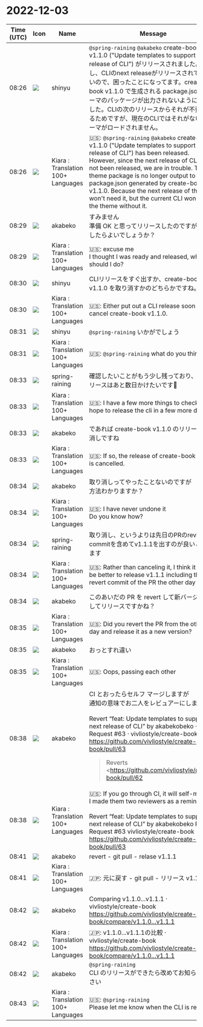 # 2022-12-03

|Time (UTC)|Icon|Name|Message|
|---|---|---|---|
|08:26|![](https://avatars.slack-edge.com/2018-04-27/354445776386_e258f5ed5ba887b08668_72.jpg)|shinyu|`@spring-raining` `@akabeko` create-book v1.1.0 ("Update templates to support a next release of CLI") がリリースされました。しかし、CLIのnext releaseがリリースされていないので、困ったことになってます。create-book v1.1.0 で生成される package.json にテーマのパッケージが出力されないようになりました。CLIの次のリリースからそれが不要になるためですが、現在のCLIではそれがないとテーマがロードされません。|
|08:26|![](https://avatars.slack-edge.com/2021-08-02/2324149410423_2aa7423c4133ecb9f168_72.png)|Kiara : Translation 100+ Languages|🇺🇸: `@spring-raining` `@akabeko` create-book v1.1.0 ("Update templates to support a next release of CLI") has been released. However, since the next release of CLI has not been released, we are in trouble. The theme package is no longer output to package.json generated by create-book v1.1.0. Because the next release of the CLI won't need it, but the current CLI won't load the theme without it.|
|08:29|![](https://avatars.slack-edge.com/2019-05-15/624511073651_25909952cd7a069ceed2_72.png)|akabeko|すみません<br>準備 OK と思ってリリースしたのですが、どうしたらよいでしょうか？|
|08:29|![](https://avatars.slack-edge.com/2021-08-02/2324149410423_2aa7423c4133ecb9f168_72.png)|Kiara : Translation 100+ Languages|🇺🇸: excuse me<br>I thought I was ready and released, what should I do?|
|08:30|![](https://avatars.slack-edge.com/2018-04-27/354445776386_e258f5ed5ba887b08668_72.jpg)|shinyu|CLIリリースをすぐ出すか、create-book v1.1.0 を取り消すかのどちらかですね。|
|08:30|![](https://avatars.slack-edge.com/2021-08-02/2324149410423_2aa7423c4133ecb9f168_72.png)|Kiara : Translation 100+ Languages|🇺🇸: Either put out a CLI release soon or cancel create-book v1.1.0.|
|08:31|![](https://avatars.slack-edge.com/2018-04-27/354445776386_e258f5ed5ba887b08668_72.jpg)|shinyu|`@spring-raining` いかがでしょう|
|08:31|![](https://avatars.slack-edge.com/2021-08-02/2324149410423_2aa7423c4133ecb9f168_72.png)|Kiara : Translation 100+ Languages|🇺🇸: `@spring-raining` what do you think?|
|08:33|![](https://secure.gravatar.com/avatar/1ac180f0868137292905c311b5fff781.jpg?s=72&d=https%3A%2F%2Fa.slack-edge.com%2Fdf10d%2Fimg%2Favatars%2Fava_0021-72.png)|spring-raining|確認したいことがもう少し残っており、cliのリリースはあと数日かけたいです🙇|
|08:33|![](https://avatars.slack-edge.com/2021-08-02/2324149410423_2aa7423c4133ecb9f168_72.png)|Kiara : Translation 100+ Languages|🇺🇸: I have a few more things to check and hope to release the cli in a few more days 🙇|
|08:33|![](https://avatars.slack-edge.com/2019-05-15/624511073651_25909952cd7a069ceed2_72.png)|akabeko|であれば create-book v1.1.0 のリリース取り消しですね|
|08:33|![](https://avatars.slack-edge.com/2021-08-02/2324149410423_2aa7423c4133ecb9f168_72.png)|Kiara : Translation 100+ Languages|🇺🇸: If so, the release of create-book v1.1.0 is cancelled.|
|08:34|![](https://avatars.slack-edge.com/2019-05-15/624511073651_25909952cd7a069ceed2_72.png)|akabeko|取り消しってやったことないのですが<br>方法わかりますか？|
|08:34|![](https://avatars.slack-edge.com/2021-08-02/2324149410423_2aa7423c4133ecb9f168_72.png)|Kiara : Translation 100+ Languages|🇺🇸: I have never undone it<br>Do you know how?|
|08:34|![](https://secure.gravatar.com/avatar/1ac180f0868137292905c311b5fff781.jpg?s=72&d=https%3A%2F%2Fa.slack-edge.com%2Fdf10d%2Fimg%2Favatars%2Fava_0021-72.png)|spring-raining|取り消し、というよりは先日のPRのrevert commitを含めてv1.1.1を出すのが良いと思います|
|08:34|![](https://avatars.slack-edge.com/2021-08-02/2324149410423_2aa7423c4133ecb9f168_72.png)|Kiara : Translation 100+ Languages|🇺🇸: Rather than canceling it, I think it would be better to release v1.1.1 including the revert commit of the PR the other day|
|08:34|![](https://avatars.slack-edge.com/2019-05-15/624511073651_25909952cd7a069ceed2_72.png)|akabeko|このあいだの PR を revert して新バージョンとしてリリースですかね？|
|08:35|![](https://avatars.slack-edge.com/2021-08-02/2324149410423_2aa7423c4133ecb9f168_72.png)|Kiara : Translation 100+ Languages|🇺🇸: Did you revert the PR from the other day and release it as a new version?|
|08:35|![](https://avatars.slack-edge.com/2019-05-15/624511073651_25909952cd7a069ceed2_72.png)|akabeko|おっとすれ違い|
|08:35|![](https://avatars.slack-edge.com/2021-08-02/2324149410423_2aa7423c4133ecb9f168_72.png)|Kiara : Translation 100+ Languages|🇺🇸: Oops, passing each other|
|08:38|![](https://avatars.slack-edge.com/2019-05-15/624511073651_25909952cd7a069ceed2_72.png)|akabeko|CI とおったらセルフ マージしますが<br>通知の意味でお二人をレビュアーにしました<br><br>Revert “feat: Update templates to support a next release of CLI” by akabekobeko · Pull Request #63 · vivliostyle/create-book<br><https://github.com/vivliostyle/create-book/pull/63><br><blockquote>Reverts <https://github.com/vivliostyle/create-book/pull/62|#62><br><br>CLI 側のリリースとあわせる必要があり、そちらは時間がかかりそうなのでいったん Revert します</blockquote>|
|08:38|![](https://avatars.slack-edge.com/2021-08-02/2324149410423_2aa7423c4133ecb9f168_72.png)|Kiara : Translation 100+ Languages|🇺🇸: If you go through CI, it will self-merge<br>I made them two reviewers as a reminder<br><br>Revert “feat: Update templates to support a next release of CLI” by akabekobeko Pull Request #63 vivliostyle/create-book<br><https://github.com/vivliostyle/create-book/pull/63>|
|08:41|![](https://avatars.slack-edge.com/2019-05-15/624511073651_25909952cd7a069ceed2_72.png)|akabeko|revert - git pull - relase v1.1.1|
|08:41|![](https://avatars.slack-edge.com/2021-08-02/2324149410423_2aa7423c4133ecb9f168_72.png)|Kiara : Translation 100+ Languages|🇯🇵: 元に戻す - git pull - リリース v1.1.1|
|08:42|![](https://avatars.slack-edge.com/2019-05-15/624511073651_25909952cd7a069ceed2_72.png)|akabeko|Comparing v1.1.0...v1.1.1 · vivliostyle/create-book<br><https://github.com/vivliostyle/create-book/compare/v1.1.0...v1.1.1>|
|08:42|![](https://avatars.slack-edge.com/2021-08-02/2324149410423_2aa7423c4133ecb9f168_72.png)|Kiara : Translation 100+ Languages|🇯🇵: v1.1.0...v1.1.1の比較 · vivliostyle/create-book<br><https://github.com/vivliostyle/create-book/compare/v1.1.0...v1.1.1>|
|08:42|![](https://avatars.slack-edge.com/2019-05-15/624511073651_25909952cd7a069ceed2_72.png)|akabeko|`@spring-raining`<br>CLI のリリースができたら改めてお知らせください|
|08:43|![](https://avatars.slack-edge.com/2021-08-02/2324149410423_2aa7423c4133ecb9f168_72.png)|Kiara : Translation 100+ Languages|🇺🇸: `@spring-raining`<br>Please let me know when the CLI is released|

